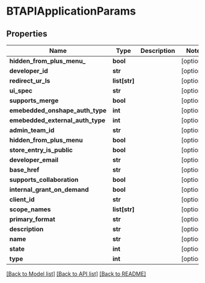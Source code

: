 # BTAPIApplicationParams

## Properties
Name | Type | Description | Notes
------------ | ------------- | ------------- | -------------
**hidden_from_plus_menu_** | **bool** |  | [optional] 
**developer_id** | **str** |  | [optional] 
**redirect_ur_ls** | **list[str]** |  | [optional] 
**ui_spec** | **str** |  | [optional] 
**supports_merge** | **bool** |  | [optional] 
**emebedded_onshape_auth_type** | **int** |  | [optional] 
**emebedded_external_auth_type** | **int** |  | [optional] 
**admin_team_id** | **str** |  | [optional] 
**hidden_from_plus_menu** | **bool** |  | [optional] 
**store_entry_is_public** | **bool** |  | [optional] 
**developer_email** | **str** |  | [optional] 
**base_href** | **str** |  | [optional] 
**supports_collaboration** | **bool** |  | [optional] 
**internal_grant_on_demand** | **bool** |  | [optional] 
**client_id** | **str** |  | [optional] 
**scope_names** | **list[str]** |  | [optional] 
**primary_format** | **str** |  | [optional] 
**description** | **str** |  | [optional] 
**name** | **str** |  | [optional] 
**state** | **int** |  | [optional] 
**type** | **int** |  | [optional] 

[[Back to Model list]](../README.md#documentation-for-models) [[Back to API list]](../README.md#documentation-for-api-endpoints) [[Back to README]](../README.md)


